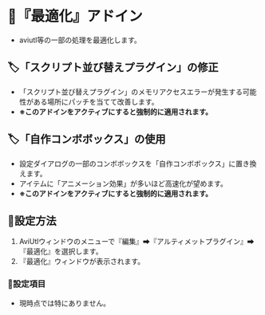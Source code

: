 ﻿# 🎉『最適化』アドイン

* aviutl等の一部の処理を最適化します。

## 🏷️「スクリプト並び替えプラグイン」の修正

* 「スクリプト並び替えプラグイン」のメモリアクセスエラーが発生する可能性がある場所にパッチを当てて改善します。
* **※このアドインをアクティブにすると強制的に適用されます。**

## 🏷️「自作コンボボックス」の使用

* 設定ダイアログの一部のコンボボックスを「自作コンボボックス」に置き換えます。
* アイテムに「アニメーション効果」が多いほど高速化が望めます。
* **※このアドインをアクティブにすると強制的に適用されます。**

## 🔧設定方法

1. AviUtlウィンドウのメニューで『編集』➡『アルティメットプラグイン』➡『最適化』を選択します。
1. 『最適化』ウィンドウが表示されます。

### 📝設定項目

* 現時点では特にありません。
